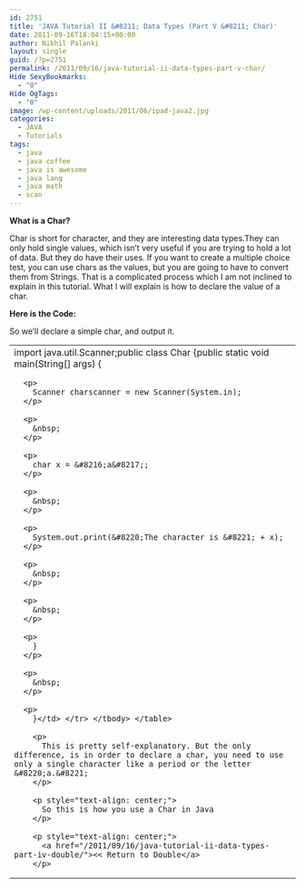 ```yaml
---
id: 2751
title: 'JAVA Tutorial II &#8211; Data Types (Part V &#8211; Char)'
date: 2011-09-16T18:04:15+00:00
author: Nikhil Palanki
layout: single
guid: /?p=2751
permalink: /2011/09/16/java-tutorial-ii-data-types-part-v-char/
Hide SexyBookmarks:
  - "0"
Hide OgTags:
  - "0"
image: /wp-content/uploads/2011/06/ipad-java2.jpg
categories:
  - JAVA
  - Tutorials
tags:
  - java
  - java coffee
  - java is awesome
  - java lang
  - java math
  - scan
---
```

**What is a Char?**

Char is short for character, and they are interesting data types.They can only hold single values, which isn&#8217;t very useful if you are trying to hold a lot of data. But they do have their uses. If you want to create a multiple choice test, you can use chars as the values, but you are going to have to convert them from Strings. That is a complicated process which I am not inclined to explain in this tutorial. What I will explain is how to declare the value of a char.

**Here is the Code:**

So we&#8217;ll declare a simple char, and output it.

<table border="0" align="center">
  <tr>
    <td>
      import java.util.Scanner;public class Char {public static void main(String[] args) {</p> 
      
      <p>
        Scanner charscanner = new Scanner(System.in);
      </p>
      
      <p>
        &nbsp;
      </p>
      
      <p>
        char x = &#8216;a&#8217;;
      </p>
      
      <p>
        &nbsp;
      </p>
      
      <p>
        System.out.print(&#8220;The character is &#8221; + x);
      </p>
      
      <p>
        &nbsp;
      </p>
      
      <p>
        &nbsp;
      </p>
      
      <p>
        }
      </p>
      
      <p>
        &nbsp;
      </p>
      
      <p>
        }</td> </tr> </tbody> </table> 
        
        <p>
          This is pretty self-explanatory. But the only difference, is in order to declare a char, you need to use only a single character like a period or the letter &#8220;a.&#8221;
        </p>
        
        <p style="text-align: center;">
          So this is how you use a Char in Java
        </p>
        
        <p style="text-align: center;">
          <a href="/2011/09/16/java-tutorial-ii-data-types-part-iv-double/"><< Return to Double</a>
        </p>
